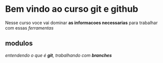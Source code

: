 # Bem vindo ao curso git e github
Nesse curso voce vai dominar **as informacoes necessarias** para trabalhar com essas _ferramentas_

## modulos

_entendendo o que é **git**,
trabalhando com **branches**_

